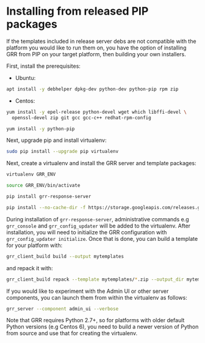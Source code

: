 # Installing from released PIP packages

If the templates included in release server debs are not
compatible with the platform you would like to run them on,
you have the option of installing GRR from PIP on your target platform, then
building your own installers.

First, install the prerequisites:

* Ubuntu:

```bash
apt install -y debhelper dpkg-dev python-dev python-pip rpm zip
```

* Centos:

```bash
yum install -y epel-release python-devel wget which libffi-devel \
  openssl-devel zip git gcc gcc-c++ redhat-rpm-config

yum install -y python-pip
```

Next, upgrade pip and install virtualenv:

```bash
sudo pip install --upgrade pip virtualenv
```

Next, create a virtualenv and install the GRR server and template packages:

```bash
virtualenv GRR_ENV

source GRR_ENV/bin/activate

pip install grr-response-server

pip install --no-cache-dir -f https://storage.googleapis.com/releases.grr-response.com/index.html grr-response-templates
```

During installation of `grr-response-server`, administrative commands e.g
`grr_console` and `grr_config_updater` will be added to the virtualenv. After
installation, you will need to initialize the GRR configuration with
`grr_config_updater initialize`. Once that is done, you can build a template
for your platform with:

```bash
grr_client_build build --output mytemplates
```

and repack it with:

```bash
grr_client_build repack --template mytemplates/*.zip --output_dir mytemplates
```

If you would like to experiment with the Admin UI or other server components,
you can launch them from within the virtualenv as follows:

```bash
grr_server --component admin_ui --verbose
```

Note that GRR requires Python 2.7+, so for platforms with older default Python
versions (e.g Centos 6), you need to build a newer version of Python from source
and use that for creating the virtualenv.
